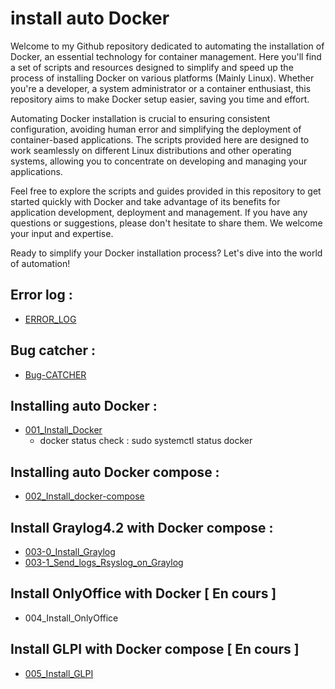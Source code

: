 # install auto Docker

Welcome to my Github repository dedicated to automating the installation of Docker, an essential technology for container management. Here you'll find a set of scripts and resources designed to simplify and speed up the process of installing Docker on various platforms (Mainly Linux). Whether you're a developer, a system administrator or a container enthusiast, this repository aims to make Docker setup easier, saving you time and effort.

Automating Docker installation is crucial to ensuring consistent configuration, avoiding human error and simplifying the deployment of container-based applications. The scripts provided here are designed to work seamlessly on different Linux distributions and other operating systems, allowing you to concentrate on developing and managing your applications.

Feel free to explore the scripts and guides provided in this repository to get started quickly with Docker and take advantage of its benefits for application development, deployment and management. If you have any questions or suggestions, please don't hesitate to share them. We welcome your input and expertise.

Ready to simplify your Docker installation process? Let's dive into the world of automation!

## Error log :
 - [ERROR_LOG](https://github.com/NANDILLONMaxence/Install_auto_Docker/blob/main/ERROR_LOG.md)

## Bug catcher :
 - [Bug-CATCHER](https://github.com/NANDILLONMaxence/Install_auto_Docker/blob/main/000_Bug-CATCHER.sh)

## Installing auto Docker : 
 - [001_Install_Docker](https://github.com/NANDILLONMaxence/Install_auto_Docker/blob/main/001_Install_Docker.sh)
   - docker status check : sudo systemctl status docker
 
## Installing auto Docker compose :
 - [002_Install_docker-compose](https://github.com/NANDILLONMaxence/Install_auto_Docker/blob/main/002_Install_Docker_compose.sh)
  
## Install Graylog4.2 with Docker compose :
 - [003-0_Install_Graylog](https://github.com/NANDILLONMaxence/Install_auto_Docker/blob/main/003-0_Install_Graylog.sh)
 - [003-1_Send_logs_Rsyslog_on_Graylog](https://github.com/NANDILLONMaxence/Install_auto_Docker/blob/main/003-1_Send_logs_Rsyslog_on_Graylog.md)
 
## Install OnlyOffice with Docker [ En cours ]
 - 004_Install_OnlyOffice
  
## Install GLPI with Docker compose [ En cours ]
 - [005_Install_GLPI](https://github.com/NANDILLONMaxence/Install_auto_Docker/blob/main/005_Install_GLPI.sh)
     
